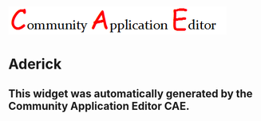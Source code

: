 ![CAE](https://github.com/CAE-Community-Application-Editor/frontendComponent-164/blob/gh-pages/img/logo.png)  

Aderick
===================


This widget was automatically generated by the Community Application Editor CAE.  
---------------
